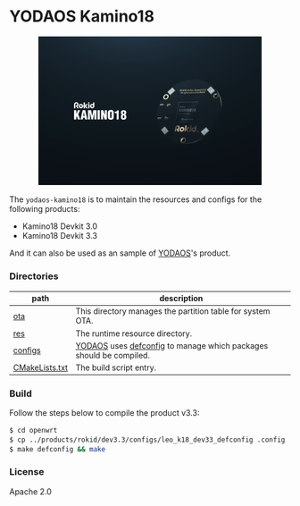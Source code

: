 # YODAOS Kamino18

<p align="center">
  <img alt="Kamino18" src="kamino18.png" width="400" />
</p>

The `yodaos-kamino18` is to maintain the resources and configs for the following products:

- Kamino18 Devkit 3.0
- Kamino18 Devkit 3.3

And it can also be used as an sample of [YODAOS][]'s product.

### Directories

| path | description |
|------|-------------|
| [ota](./ota)          | This directory manages the partition table for system OTA. |
| [res](./res)          | The runtime resource directory. |
| [configs](./configs)  | [YODAOS][] uses [defconfig][] to manage which packages should be compiled. |
| [CMakeLists.txt][]    | The build script entry. |

### Build

Follow the steps below to compile the product v3.3:

```bash
$ cd openwrt
$ cp ../products/rokid/dev3.3/configs/leo_k18_dev33_defconfig .config
$ make defconfig && make
```

### License

Apache 2.0

[YODAOS]: https://github.com/yodaos-project/yodaos
[defconfig]: https://github.com/torvalds/linux/blob/master/arch/csky/configs/defconfig
[CMakeLists.txt]: ./CMakeLists.txt
